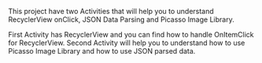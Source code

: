 This project have two Activities that will help you to understand RecyclerView onClick, JSON Data Parsing and Picasso Image Library. 

First Activity has RecyclerView and you can find how to handle OnItemClick for RecyclerView.
Second Activity will help you to understand how to use Picasso Image Library and how to use JSON parsed data.

